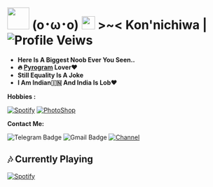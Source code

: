 # <img src="https://i.pinimg.com/originals/01/63/6c/01636c5434cd0462086620c60fdfec16.gif" width="50px"> **(o･ω･o) <img src="https://raw.githubusercontent.com/MartinHeinz/MartinHeinz/master/wave.gif" width="30px"> >~<** Kon'nichiwa | ![Profile Veiws](https://komarev.com/ghpvc/?username=Aruoto&color=blue)

- **Here Is A Biggest Noob Ever You Seen..**
- **🔥 [Pyrogram](https://pyrogram.org) Lover♥️**
- **Still Equality Is A Joke** 
- **I Am Indian🇮🇳 And India Is Lob♥️**

**Hobbies :**

[![Spotify](https://img.shields.io/badge/-Spotify-%232c3e50?style=flat-square&logo=spotify)](https://spotify.com)
[![PhotoShop](https://img.shields.io/badge/-PhotoShop-%23007ACC?style=flat-square&logo=Adobe)](https://www.adobe.com/products/photoshop.html)

**Contact Me:**

![Telegram Badge](https://img.shields.io/badge/Shubhansh-1ca0f1?style=flat-square&logo=telegram&logoColor=white&link=https://t.me/Beast_boy_shubu)
![Gmail Badge](https://img.shields.io/badge/-AoxicOffical-c14438?style=flat-square&logo=Gmail&logoColor=white&link=mailto:AoxicOfficial@gmail.com)
[![Channel](https://img.shields.io/badge/dynamic/json?logo=telegram&label=%40CustomUser&labelColor=282c34&suffix=+members&color=2CA5E0&query=%24.data.totalSubs&url=https%3A%2F%2Fapi.spencerwoo.com%2Fsubstats%2F%3Fsource%3Dtelegram%26queryKey%3DDeprecatedChat&longCache=true%22)](https://t.me/CustomUser)


##  🎶 **Currently Playing**
[![Spotify](https://spotify.pokurt.me/api/spotify)](https://open.spotify.com/user/21dlpp4ul43o6wj7x7pdmzzeq)
